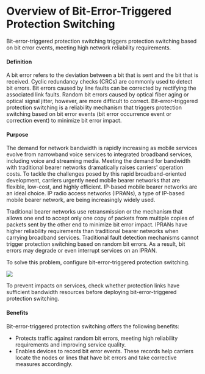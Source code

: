 Overview of Bit-Error-Triggered Protection Switching
====================================================

Bit-error-triggered protection switching triggers protection switching based on bit error events, meeting high network reliability requirements.

#### Definition

A bit error refers to the deviation between
a bit that is sent and the bit that is received. Cyclic redundancy
checks (CRCs) are commonly used to detect bit errors. Bit errors caused
by line faults can be corrected by rectifying the associated link
faults. Random bit errors caused by optical fiber aging or optical
signal jitter, however, are more difficult to correct. Bit-error-triggered
protection switching is a reliability mechanism that triggers protection
switching based on bit error events (bit error occurrence event or
correction event) to minimize bit error impact.


#### Purpose

The demand for network bandwidth is rapidly increasing
as mobile services evolve from narrowband voice services to integrated
broadband services, including voice and streaming media. Meeting the
demand for bandwidth with traditional bearer networks dramatically
raises carriers' operation costs. To tackle the challenges posed by
this rapid broadband-oriented development, carriers urgently need
mobile bearer networks that are flexible, low-cost, and highly efficient.
IP-based mobile bearer networks are an ideal choice. IP radio access
networks (IPRANs), a type of IP-based mobile bearer network, are being
increasingly widely used.

Traditional bearer networks use retransmission
or the mechanism that allows one end to accept only one copy of packets
from multiple copies of packets sent by the other end to minimize
bit error impact. IPRANs have higher reliability requirements than
traditional bearer networks when carrying broadband services. Traditional
fault detection mechanisms cannot trigger protection switching based
on random bit errors. As a result, bit errors may degrade or even
interrupt services on an IPRAN.

To solve this problem, configure
bit-error-triggered protection switching.

![](../../../../public_sys-resources/note_3.0-en-us.png) 

To prevent impacts on services, check whether protection links have
sufficient bandwidth resources before deploying bit-error-triggered
protection switching.



#### Benefits

Bit-error-triggered protection switching offers
the following benefits:

* Protects traffic against random bit errors, meeting high reliability
  requirements and improving service quality.
* Enables devices to record bit error events. These records help
  carriers locate the nodes or lines that have bit errors and take corrective
  measures accordingly.